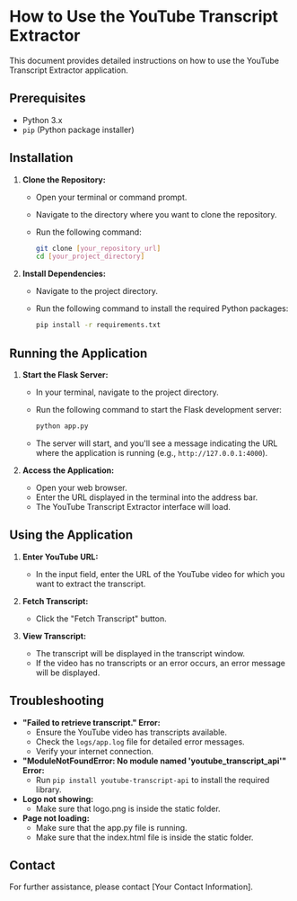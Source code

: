 # How to Use the YouTube Transcript Extractor

This document provides detailed instructions on how to use the YouTube Transcript Extractor application.

## Prerequisites

-   Python 3.x
-   `pip` (Python package installer)

## Installation

1.  **Clone the Repository:**

    -   Open your terminal or command prompt.
    -   Navigate to the directory where you want to clone the repository.
    -   Run the following command:

        ```bash
        git clone [your_repository_url]
        cd [your_project_directory]
        ```

2.  **Install Dependencies:**

    -   Navigate to the project directory.
    -   Run the following command to install the required Python packages:

        ```bash
        pip install -r requirements.txt
        ```

## Running the Application

1.  **Start the Flask Server:**

    -   In your terminal, navigate to the project directory.
    -   Run the following command to start the Flask development server:

        ```bash
        python app.py
        ```

    -   The server will start, and you'll see a message indicating the URL where the application is running (e.g., `http://127.0.0.1:4000`).

2.  **Access the Application:**

    -   Open your web browser.
    -   Enter the URL displayed in the terminal into the address bar.
    -   The YouTube Transcript Extractor interface will load.

## Using the Application

1.  **Enter YouTube URL:**

    -   In the input field, enter the URL of the YouTube video for which you want to extract the transcript.

2.  **Fetch Transcript:**

    -   Click the "Fetch Transcript" button.

3.  **View Transcript:**

    -   The transcript will be displayed in the transcript window.
    -   If the video has no transcripts or an error occurs, an error message will be displayed.

## Troubleshooting

-   **"Failed to retrieve transcript." Error:**
    -   Ensure the YouTube video has transcripts available.
    -   Check the `logs/app.log` file for detailed error messages.
    -   Verify your internet connection.
-   **"ModuleNotFoundError: No module named 'youtube_transcript_api'" Error:**
    -   Run `pip install youtube-transcript-api` to install the required library.
-   **Logo not showing:**
    -   Make sure that logo.png is inside the static folder.
-   **Page not loading:**
    -   Make sure that the app.py file is running.
    -   Make sure that the index.html file is inside the static folder.

## Contact

For further assistance, please contact [Your Contact Information].
